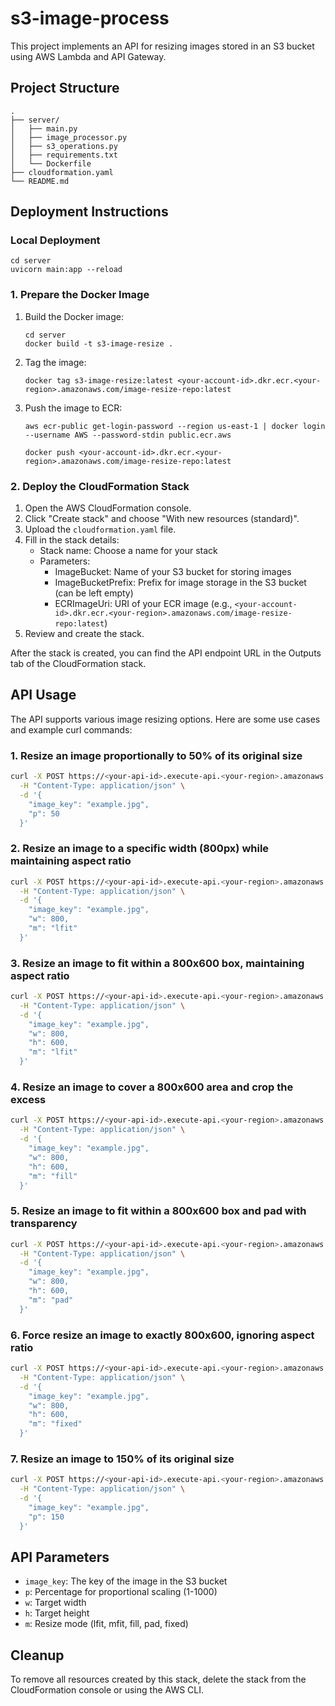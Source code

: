 # s3-image-process

This project implements an API for resizing images stored in an S3 bucket using AWS Lambda and API Gateway.

## Project Structure

```
.
├── server/
│   ├── main.py
│   ├── image_processor.py
│   ├── s3_operations.py
│   ├── requirements.txt
│   └── Dockerfile
├── cloudformation.yaml
└── README.md
```

## Deployment Instructions

### Local Deployment

```
cd server
uvicorn main:app --reload
```

### 1. Prepare the Docker Image

1. Build the Docker image:

   ```
   cd server
   docker build -t s3-image-resize .
   ```
2. Tag the image:

   ```
   docker tag s3-image-resize:latest <your-account-id>.dkr.ecr.<your-region>.amazonaws.com/image-resize-repo:latest
   ```
3. Push the image to ECR:

   ```
   aws ecr-public get-login-password --region us-east-1 | docker login --username AWS --password-stdin public.ecr.aws

   docker push <your-account-id>.dkr.ecr.<your-region>.amazonaws.com/image-resize-repo:latest
   ```

### 2. Deploy the CloudFormation Stack

1. Open the AWS CloudFormation console.
2. Click "Create stack" and choose "With new resources (standard)".
3. Upload the `cloudformation.yaml` file.
4. Fill in the stack details:
   - Stack name: Choose a name for your stack
   - Parameters:
     - ImageBucket: Name of your S3 bucket for storing images
     - ImageBucketPrefix: Prefix for image storage in the S3 bucket (can be left empty)
     - ECRImageUri: URI of your ECR image (e.g., `<your-account-id>.dkr.ecr.<your-region>.amazonaws.com/image-resize-repo:latest`)
5. Review and create the stack.

After the stack is created, you can find the API endpoint URL in the Outputs tab of the CloudFormation stack.

## API Usage

The API supports various image resizing options. Here are some use cases and example curl commands:

### 1. Resize an image proportionally to 50% of its original size

```bash
curl -X POST https://<your-api-id>.execute-api.<your-region>.amazonaws.com/prod/resize \
  -H "Content-Type: application/json" \
  -d '{
    "image_key": "example.jpg",
    "p": 50
  }'
```

### 2. Resize an image to a specific width (800px) while maintaining aspect ratio

```bash
curl -X POST https://<your-api-id>.execute-api.<your-region>.amazonaws.com/prod/resize \
  -H "Content-Type: application/json" \
  -d '{
    "image_key": "example.jpg",
    "w": 800,
    "m": "lfit"
  }'
```

### 3. Resize an image to fit within a 800x600 box, maintaining aspect ratio

```bash
curl -X POST https://<your-api-id>.execute-api.<your-region>.amazonaws.com/prod/resize \
  -H "Content-Type: application/json" \
  -d '{
    "image_key": "example.jpg",
    "w": 800,
    "h": 600,
    "m": "lfit"
  }'
```

### 4. Resize an image to cover a 800x600 area and crop the excess

```bash
curl -X POST https://<your-api-id>.execute-api.<your-region>.amazonaws.com/prod/resize \
  -H "Content-Type: application/json" \
  -d '{
    "image_key": "example.jpg",
    "w": 800,
    "h": 600,
    "m": "fill"
  }'
```

### 5. Resize an image to fit within a 800x600 box and pad with transparency

```bash
curl -X POST https://<your-api-id>.execute-api.<your-region>.amazonaws.com/prod/resize \
  -H "Content-Type: application/json" \
  -d '{
    "image_key": "example.jpg",
    "w": 800,
    "h": 600,
    "m": "pad"
  }'
```

### 6. Force resize an image to exactly 800x600, ignoring aspect ratio

```bash
curl -X POST https://<your-api-id>.execute-api.<your-region>.amazonaws.com/prod/resize \
  -H "Content-Type: application/json" \
  -d '{
    "image_key": "example.jpg",
    "w": 800,
    "h": 600,
    "m": "fixed"
  }'
```

### 7. Resize an image to 150% of its original size

```bash
curl -X POST https://<your-api-id>.execute-api.<your-region>.amazonaws.com/prod/resize \
  -H "Content-Type: application/json" \
  -d '{
    "image_key": "example.jpg",
    "p": 150
  }'
```

## API Parameters

- `image_key`: The key of the image in the S3 bucket
- `p`: Percentage for proportional scaling (1-1000)
- `w`: Target width
- `h`: Target height
- `m`: Resize mode (lfit, mfit, fill, pad, fixed)

## Cleanup

To remove all resources created by this stack, delete the stack from the CloudFormation console or using the AWS CLI.
